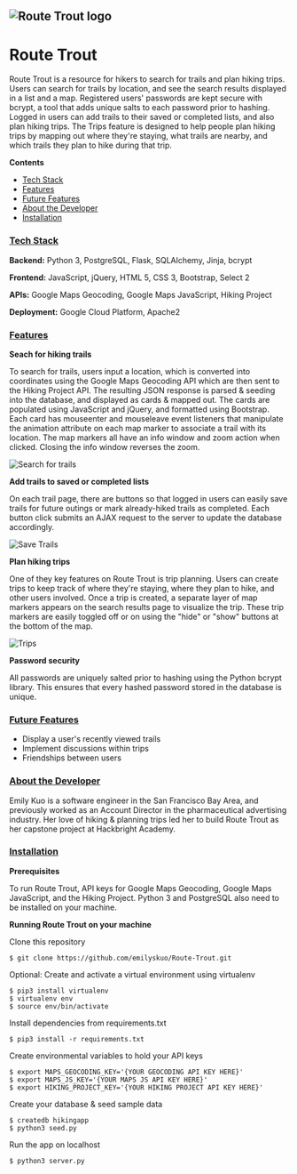 ## ![Route Trout logo](https://user-images.githubusercontent.com/58803587/76805145-4e54e600-679b-11ea-9c78-8c5677de99d3.png "Route Trout")
# Route Trout

Route Trout is a resource for hikers to search for trails and plan hiking trips. Users can search for trails by location, and see the search results displayed in a list and a map. Registered users' passwords are kept secure with bcrypt, a tool that adds unique salts to each password prior to hashing.  Logged in users can add trails to their saved or completed lists, and also plan hiking trips. The Trips feature is designed to help people plan hiking trips by mapping out where they're staying, what trails are nearby, and which trails they plan to hike during that trip.

**Contents**
- [Tech Stack](#tech-stack)
- [Features](#features)
- [Future Features](#future-features)
- [About the Developer](#about-the-developer)
- [Installation](#installation)

### [Tech Stack](#tech-stack)

**Backend:** Python 3, PostgreSQL, Flask, SQLAlchemy, Jinja, bcrypt

**Frontend:** JavaScript, jQuery, HTML 5, CSS 3, Bootstrap, Select 2

**APIs:** Google Maps Geocoding, Google Maps JavaScript, Hiking Project

**Deployment:** Google Cloud Platform, Apache2

### [Features](#features)

**Seach for hiking trails**

To search for trails, users input a location, which is converted into coordinates using the Google Maps Geocoding API which are then sent to the Hiking Project API. The resulting JSON response is parsed & seeding into the database, and displayed as cards & mapped out. The cards are populated using JavaScript and jQuery, and formatted using Bootstrap. Each card has mouseenter and mouseleave event listeners that manipulate the animation attribute on each map marker to associate a trail with its location. The map markers all have an info window and zoom action when clicked. Closing the info window reverses the zoom.

![Search for trails](https://user-images.githubusercontent.com/58803587/76893349-70a53d00-6849-11ea-9c20-3c328d695a2a.gif "Search for hiking trails")

**Add trails to saved or completed lists**

On each trail page, there are buttons so that logged in users can easily save trails for future outings or mark already-hiked trails as completed. Each button click submits an AJAX request to the server to update the database accordingly.

![Save Trails](https://user-images.githubusercontent.com/58803587/76901133-e1535600-6857-11ea-921a-90676eec85f3.gif "Mark trails saved or completed")

**Plan hiking trips**

One of they key features on Route Trout is trip planning. Users can create trips to keep track of where they're staying, where they plan to hike, and other users involved. Once a trip is created, a separate layer of map markers appears on the search results page to visualize the trip. These trip markers are easily toggled off or on using the "hide" or "show" buttons at the bottom of the map.

![Trips](https://user-images.githubusercontent.com/58803587/76902715-d4cffd00-6859-11ea-88f5-0125ed62e983.gif "Plan hiking trips")

**Password security**

All passwords are uniquely salted prior to hashing using the Python bcrypt library. This ensures that every hashed password stored in the database is unique.

### [Future Features](#future-features)

- Display a user's recently viewed trails
- Implement discussions within trips
- Friendships between users

### [About the Developer](#about-the-developer)

Emily Kuo is a software engineer in the San Francisco Bay Area, and previously worked as an Account Director in the pharmaceutical advertising industry. Her love of hiking & planning trips led her to build Route Trout as her capstone project at Hackbright Academy.

### [Installation](#installation)

**Prerequisites**

To run Route Trout, API keys for Google Maps Geocoding, Google Maps JavaScript, and the Hiking Project. Python 3 and PostgreSQL also need to be installed on your machine.

**Running Route Trout on your machine**

Clone this repository
```
$ git clone https://github.com/emilyskuo/Route-Trout.git
```
Optional: Create and activate a virtual environment using virtualenv
```
$ pip3 install virtualenv
$ virtualenv env
$ source env/bin/activate
```
Install dependencies from requirements.txt
```
$ pip3 install -r requirements.txt
```
Create environmental variables to hold your API keys
```
$ export MAPS_GEOCODING_KEY='{YOUR GEOCODING API KEY HERE}'
$ export MAPS_JS_KEY='{YOUR MAPS JS API KEY HERE}'
$ export HIKING_PROJECT_KEY='{YOUR HIKING PROJECT API KEY HERE}'
```
Create your database & seed sample data
```
$ createdb hikingapp
$ python3 seed.py
```
Run the app on localhost
```
$ python3 server.py
```